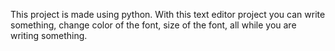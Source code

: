 This project is made using python. With this text editor project you can write something, change color of the font, size of the font, all while you are writing something.
